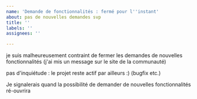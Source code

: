 ```yaml
---
name: 'Demande de fonctionnalités : fermé pour l''instant'
about: pas de nouvelles demandes svp
title: ''
labels: ''
assignees: ''

---
```


je suis malheureusement contraint de fermer les demandes de nouvelles fonctionnalités (j'ai mis un message sur le site de la communauté)

pas d'inquiétude : le projet reste actif par ailleurs :) (bugfix etc.)

Je signalerais quand la possibilité de demander de nouvelles fonctionnalités ré-ouvrira

